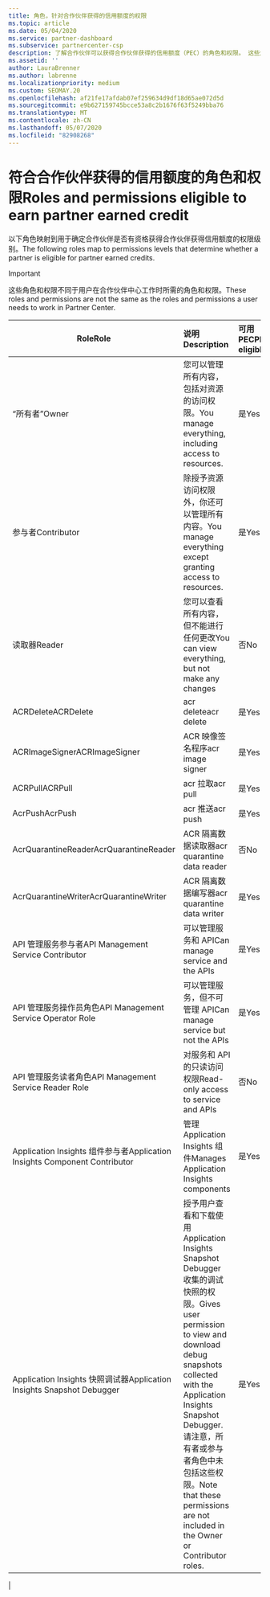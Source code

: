 ```yaml
---
title: 角色，针对合作伙伴获得的信用额度的权限
ms.topic: article
ms.date: 05/04/2020
ms.service: partner-dashboard
ms.subservice: partnercenter-csp
description: 了解合作伙伴可以获得合作伙伴获得的信用额度（PEC）的角色和权限。 这些角色不同于合作伙伴中心的角色。
ms.assetid: ''
author: LauraBrenner
ms.author: labrenne
ms.localizationpriority: medium
ms.custom: SEOMAY.20
ms.openlocfilehash: af21fe17afdab07ef259634d9df18d65ae072d5d
ms.sourcegitcommit: e9b627159745bcce53a8c2b1676f63f5249bba76
ms.translationtype: MT
ms.contentlocale: zh-CN
ms.lasthandoff: 05/07/2020
ms.locfileid: "82908268"
---
```

# <a name="roles-and-permissions-eligible-to-earn-partner-earned-credit"></a><span data-ttu-id="08fe6-104">符合合作伙伴获得的信用额度的角色和权限</span><span class="sxs-lookup"><span data-stu-id="08fe6-104">Roles and permissions eligible to earn partner earned credit</span></span>

<span data-ttu-id="08fe6-105">以下角色映射到用于确定合作伙伴是否有资格获得合作伙伴获得信用额度的权限级别。</span><span class="sxs-lookup"><span data-stu-id="08fe6-105">The following roles map to permissions levels that determine whether a partner is eligible for partner earned credits.</span></span>

>[!Important]
><span data-ttu-id="08fe6-106">这些角色和权限不同于用户在合作伙伴中心工作时所需的角色和权限。</span><span class="sxs-lookup"><span data-stu-id="08fe6-106">These roles and permissions are not the same as the roles and permissions a user needs to work in Partner Center.</span></span>

|<span data-ttu-id="08fe6-107">**Role**</span><span class="sxs-lookup"><span data-stu-id="08fe6-107">**Role**</span></span>   |<span data-ttu-id="08fe6-108">**说明**</span><span class="sxs-lookup"><span data-stu-id="08fe6-108">**Description**</span></span>   |<span data-ttu-id="08fe6-109">**可用 PEC**</span><span class="sxs-lookup"><span data-stu-id="08fe6-109">**PEC eligible**</span></span>   |
|-----------------|:------------------|:--------------|
|<span data-ttu-id="08fe6-110">“所有者”</span><span class="sxs-lookup"><span data-stu-id="08fe6-110">Owner</span></span>  |<span data-ttu-id="08fe6-111">您可以管理所有内容，包括对资源的访问权限。</span><span class="sxs-lookup"><span data-stu-id="08fe6-111">You manage everything, including access to resources.</span></span>|<span data-ttu-id="08fe6-112">是</span><span class="sxs-lookup"><span data-stu-id="08fe6-112">Yes</span></span>|
|<span data-ttu-id="08fe6-113">参与者</span><span class="sxs-lookup"><span data-stu-id="08fe6-113">Contributor</span></span> |<span data-ttu-id="08fe6-114">除授予资源访问权限外，你还可以管理所有内容。</span><span class="sxs-lookup"><span data-stu-id="08fe6-114">You manage everything except granting access to resources.</span></span>|<span data-ttu-id="08fe6-115">是</span><span class="sxs-lookup"><span data-stu-id="08fe6-115">Yes</span></span>|
|<span data-ttu-id="08fe6-116">读取器</span><span class="sxs-lookup"><span data-stu-id="08fe6-116">Reader</span></span>|<span data-ttu-id="08fe6-117">您可以查看所有内容，但不能进行任何更改</span><span class="sxs-lookup"><span data-stu-id="08fe6-117">You can view everything, but not make any changes</span></span>|<span data-ttu-id="08fe6-118">否</span><span class="sxs-lookup"><span data-stu-id="08fe6-118">No</span></span>|
|<span data-ttu-id="08fe6-119">ACRDelete</span><span class="sxs-lookup"><span data-stu-id="08fe6-119">ACRDelete</span></span>|<span data-ttu-id="08fe6-120">acr delete</span><span class="sxs-lookup"><span data-stu-id="08fe6-120">acr delete</span></span>|<span data-ttu-id="08fe6-121">是</span><span class="sxs-lookup"><span data-stu-id="08fe6-121">Yes</span></span>|
|<span data-ttu-id="08fe6-122">ACRImageSigner</span><span class="sxs-lookup"><span data-stu-id="08fe6-122">ACRImageSigner</span></span>|<span data-ttu-id="08fe6-123">ACR 映像签名程序</span><span class="sxs-lookup"><span data-stu-id="08fe6-123">acr image signer</span></span>|<span data-ttu-id="08fe6-124">是</span><span class="sxs-lookup"><span data-stu-id="08fe6-124">Yes</span></span>|
|<span data-ttu-id="08fe6-125">ACRPull</span><span class="sxs-lookup"><span data-stu-id="08fe6-125">ACRPull</span></span>|<span data-ttu-id="08fe6-126">acr 拉取</span><span class="sxs-lookup"><span data-stu-id="08fe6-126">acr pull</span></span>|<span data-ttu-id="08fe6-127">是</span><span class="sxs-lookup"><span data-stu-id="08fe6-127">Yes</span></span>|
|<span data-ttu-id="08fe6-128">AcrPush</span><span class="sxs-lookup"><span data-stu-id="08fe6-128">AcrPush</span></span>|<span data-ttu-id="08fe6-129">acr 推送</span><span class="sxs-lookup"><span data-stu-id="08fe6-129">acr push</span></span>|<span data-ttu-id="08fe6-130">是</span><span class="sxs-lookup"><span data-stu-id="08fe6-130">Yes</span></span>|
|<span data-ttu-id="08fe6-131">AcrQuarantineReader</span><span class="sxs-lookup"><span data-stu-id="08fe6-131">AcrQuarantineReader</span></span>|<span data-ttu-id="08fe6-132">ACR 隔离数据读取器</span><span class="sxs-lookup"><span data-stu-id="08fe6-132">acr quarantine data reader</span></span>|<span data-ttu-id="08fe6-133">否</span><span class="sxs-lookup"><span data-stu-id="08fe6-133">No</span></span>|
|<span data-ttu-id="08fe6-134">AcrQuarantineWriter</span><span class="sxs-lookup"><span data-stu-id="08fe6-134">AcrQuarantineWriter</span></span>| <span data-ttu-id="08fe6-135">ACR 隔离数据编写器</span><span class="sxs-lookup"><span data-stu-id="08fe6-135">acr quarantine data writer</span></span>|<span data-ttu-id="08fe6-136">是</span><span class="sxs-lookup"><span data-stu-id="08fe6-136">Yes</span></span>|
|<span data-ttu-id="08fe6-137">API 管理服务参与者</span><span class="sxs-lookup"><span data-stu-id="08fe6-137">API Management Service Contributor</span></span>|<span data-ttu-id="08fe6-138">可以管理服务和 API</span><span class="sxs-lookup"><span data-stu-id="08fe6-138">Can manage service and the APIs</span></span>|<span data-ttu-id="08fe6-139">是</span><span class="sxs-lookup"><span data-stu-id="08fe6-139">Yes</span></span>|
|<span data-ttu-id="08fe6-140">API 管理服务操作员角色</span><span class="sxs-lookup"><span data-stu-id="08fe6-140">API Management Service Operator Role</span></span>|<span data-ttu-id="08fe6-141">可以管理服务，但不可管理 API</span><span class="sxs-lookup"><span data-stu-id="08fe6-141">Can manage service but not the APIs</span></span>|<span data-ttu-id="08fe6-142">是</span><span class="sxs-lookup"><span data-stu-id="08fe6-142">Yes</span></span>|
|<span data-ttu-id="08fe6-143">API 管理服务读者角色</span><span class="sxs-lookup"><span data-stu-id="08fe6-143">API Management Service Reader Role</span></span>|<span data-ttu-id="08fe6-144">对服务和 API 的只读访问权限</span><span class="sxs-lookup"><span data-stu-id="08fe6-144">Read-only access to service and APIs</span></span>|<span data-ttu-id="08fe6-145">否</span><span class="sxs-lookup"><span data-stu-id="08fe6-145">No</span></span>|
|<span data-ttu-id="08fe6-146">Application Insights 组件参与者</span><span class="sxs-lookup"><span data-stu-id="08fe6-146">Application Insights Component Contributor</span></span>|<span data-ttu-id="08fe6-147">管理 Application Insights 组件</span><span class="sxs-lookup"><span data-stu-id="08fe6-147">Manages Application Insights components</span></span>|<span data-ttu-id="08fe6-148">是</span><span class="sxs-lookup"><span data-stu-id="08fe6-148">Yes</span></span>|
|<span data-ttu-id="08fe6-149">Application Insights 快照调试器</span><span class="sxs-lookup"><span data-stu-id="08fe6-149">Application Insights Snapshot Debugger</span></span>|<span data-ttu-id="08fe6-150">授予用户查看和下载使用 Application Insights Snapshot Debugger 收集的调试快照的权限。</span><span class="sxs-lookup"><span data-stu-id="08fe6-150">Gives user permission to view and download debug snapshots collected with the Application Insights Snapshot Debugger.</span></span> <span data-ttu-id="08fe6-151">请注意，所有者或参与者角色中未包括这些权限。</span><span class="sxs-lookup"><span data-stu-id="08fe6-151">Note that these permissions are not included in the Owner or Contributor roles.</span></span>|<span data-ttu-id="08fe6-152">是</span><span class="sxs-lookup"><span data-stu-id="08fe6-152">Yes</span></span>|
|